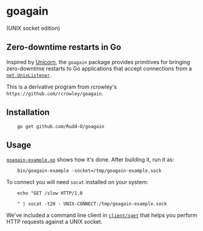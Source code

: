 goagain
=======

(UNIX socket edition)

Zero-downtime restarts in Go
----------------------------

Inspired by [Unicorn](http://unicorn.bogomips.org/), the `goagain` package provides primitives for bringing zero-downtime restarts to Go applications that accept connections from a [`net.UnixListener`](http://golang.org/pkg/net/#UnixListener).

This is a derivative program from rcrowley's `https://github.com/rcrowley/goagain`.

Installation
------------

        go get github.com/Rudd-O/goagain

Usage
-----

[`goagain-example.go`](https://github.com/Rudd-O/goagain/blob/master/goagain-example/main.go) shows how it's done.  After building it, run it as:

        bin/goagain-example -socket=/tmp/goagain-example.sock

To connect you will need `socat` installed on your system:

        echo "GET /slow HTTP/1.0
        
        " | socat -t20 - UNIX-CONNECT:/tmp/goagain-example.sock

We've included a command line client in [`client/sget`](client/sget) that helps you perform HTTP requests against a UNIX socket.

